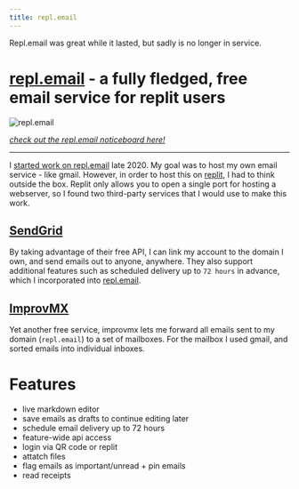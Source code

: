 ```yaml
---
title: repl.email
---
```

Repl.email was great while it lasted, but sadly is no longer in service.

# [repl.email](https://repl.email) - a fully fledged, free email service for replit users

![repl.email](static/images/repl.email/demo.gif)

[*check out the repl.email noticeboard here!*](https://notes.marcusj.org/link/repl.email)

---

I [started work on repl.email](https://notes.marcusj.org/link/blog#replemail) late 2020. My goal was to host my own email service - like gmail. However, in order to host this on [replit](https://repl.email/__repl), I had to think outside the box. Replit only allows you to open a single port for hosting a webserver, so I found two third-party services that I would use to make this work.

## [SendGrid](https://sendgrid.com/)

By taking advantage of their free API, I can link my account to the domain I own, and send emails out to anyone, anywhere. They also support additional features such as scheduled delivery up to `72 hours` in advance, which I incorporated into [repl.email](https://repl.email).

## [ImprovMX](https://improvmx.com/)

Yet another free service, improvmx lets me forward all emails sent to my domain (`repl.email`) to a set of mailboxes. For the mailbox I used gmail, and sorted emails into individual inboxes.

# Features

* live markdown editor
* save emails as drafts to continue editing later
* schedule email delivery up to 72 hours
* feature-wide api access
* login via QR code or replit
* attatch files
* flag emails as important/unread + pin emails
* read receipts